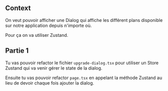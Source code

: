 ## Context

On veut pouvoir afficher une Dialog qui affiche les différent plans disponible sur notre application depuis n'importe où.

Pour ça on va utiliser Zustand.

## Partie 1

Tu vas pouvoir refactor le fichier `upgrade-dialog.tsx` pour utiliser un Store Zustand qui va venir gérer le state de la dialog.

Ensuite tu vas pouvoir refactor `page.tsx` en appelant la méthode Zustand au lieu de devoir chaque fois ajouter la dialog.

